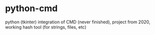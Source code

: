 # python-cmd
python (tkinter) integration of CMD (never finished), project from 2020, working hash tool (for strings, files, etc)
